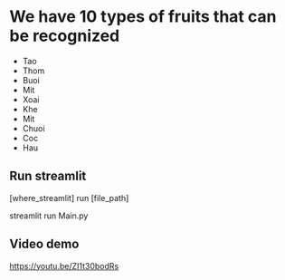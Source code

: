 # We have 10 types of fruits that can be recognized
* Tao
* Thom
* Buoi
* Mit
* Xoai
* Khe
* Mit
* Chuoi
* Coc
* Hau

## Run streamlit
[where_streamlit] run [file_path]

streamlit run Main.py

## Video demo
https://youtu.be/ZI1t30bodRs
